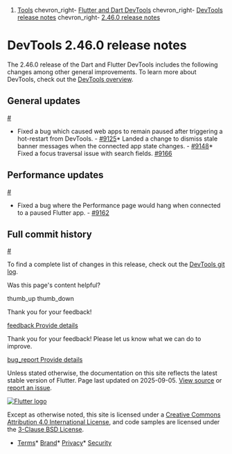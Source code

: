 1. [Tools](/tools) chevron\_right- [Flutter and Dart DevTools](/tools/devtools) chevron\_right- [DevTools release notes](/tools/devtools/release-notes) chevron\_right- [2.46.0 release notes](/tools/devtools/release-notes/release-notes-2.46.0)

DevTools 2.46.0 release notes
=============================

The 2.46.0 release of the Dart and Flutter DevTools includes the following changes among other general improvements. To learn more about DevTools, check out the [DevTools overview](/tools/devtools/overview).

General updates
---------------

[#](#general-updates)

* Fixed a bug which caused web apps to remain paused after triggering a hot-restart from DevTools. - [#9125](https://github.com/flutter/devtools/pull/9125)* Landed a change to dismiss stale banner messages when the connected app state changes. - [#9148](https://github.com/flutter/devtools/pull/9148)* Fixed a focus traversal issue with search fields. [#9166](https://github.com/flutter/devtools/pull/9166)

Performance updates
-------------------

[#](#performance-updates)

* Fixed a bug where the Performance page would hang when connected to a paused Flutter app. - [#9162](https://github.com/flutter/devtools/pull/9162)

Full commit history
-------------------

[#](#full-commit-history)

To find a complete list of changes in this release, check out the [DevTools git log](https://github.com/flutter/devtools/tree/v2.46.0).

Was this page's content helpful?

thumb\_up thumb\_down

Thank you for your feedback!

 [feedback Provide details](https://github.com/flutter/website/issues/new?template=1_page_issue.yml&&page-url=https://docs.flutter.dev/tools/devtools/release-notes/release-notes-2.46.0/&page-source=https://github.com/flutter/website/tree/main/src/content/tools/devtools/release-notes/release-notes-2.46.0.md)

Thank you for your feedback! Please let us know what we can do to improve.

 [bug\_report Provide details](https://github.com/flutter/website/issues/new?template=1_page_issue.yml&&page-url=https://docs.flutter.dev/tools/devtools/release-notes/release-notes-2.46.0/&page-source=https://github.com/flutter/website/tree/main/src/content/tools/devtools/release-notes/release-notes-2.46.0.md)

Unless stated otherwise, the documentation on this site reflects the latest stable version of Flutter. Page last updated on 2025-09-05. [View source](https://github.com/flutter/website/tree/main/src/content/tools/devtools/release-notes/release-notes-2.46.0.md) or [report an issue](https://github.com/flutter/website/issues/new?template=1_page_issue.yml&&page-url=https://docs.flutter.dev/tools/devtools/release-notes/release-notes-2.46.0/&page-source=https://github.com/flutter/website/tree/main/src/content/tools/devtools/release-notes/release-notes-2.46.0.md "Report an issue with this page").

[![Flutter logo](/assets/images/branding/flutter/logo+text/horizontal/white.svg)](https://flutter.dev)

Except as otherwise noted, this site is licensed under a [Creative Commons Attribution 4.0 International License](https://creativecommons.org/licenses/by/4.0/), and code samples are licensed under the [3-Clause BSD License](https://opensource.org/licenses/BSD-3-Clause).

* [Terms](/tos "Terms of use")* [Brand](/brand "Brand usage guidelines")* [Privacy](https://policies.google.com/privacy "Privacy policy")* [Security](/security "Security philosophy and practices")

   